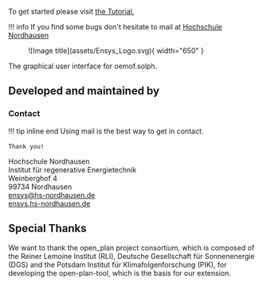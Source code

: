 To get started please visit [the Tutorial.](getting_started/first_steps.md)

!!! info
    If you find some bugs don't hesitate to mail at <a href="mailto:ensys@hs-nordhausen.de">Hochschule Nordhausen</a>

<figure markdown>
  ![Image title](assets/Ensys_Logo.svg){ width="650" }
</figure>

The graphical user interface for oemof.solph.

## Developed and maintained by 

### Contact

!!! tip inline end
    Using mail is the best way to get in contact.

    Thank you!

Hochschule Nordhausen  
Institut für regenerative Energietechnik  
Weinberghof 4  
99734 Nordhausen  
[ensys@hs-nordhausen.de](mailto:ensys@hs-nordhausen.de)  
[ensys.hs-nordhausen.de](https://ensys.hs-nordhausen.de)



## Special Thanks
We want to thank the open_plan project consortium, which is composed of the Reiner Lemoine Institut (RLI), Deutsche Gesellschaft für Sonnenenergie (DGS) and the Potsdam Institut für Klimafolgenforschung (PIK), for developing the open-plan-tool, which is the basis for our extension.